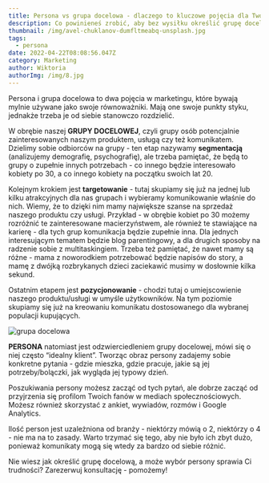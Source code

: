 ```yaml
---
title: Persona vs grupa docelowa - dlaczego to kluczowe pojęcia dla Twojego biznesu
description: Co powinieneś zrobić, aby bez wysiłku określić grupę docelową oraz persony
thumbnail: /img/avel-chuklanov-dumfltmeabq-unsplash.jpg
tags:
  - persona
date: 2022-04-22T08:08:56.047Z
category: Marketing
author: Wiktoria
authorImg: /img/8.jpg
---
```

Persona i grupa docelowa to dwa pojęcia w marketingu, które bywają mylnie używane jako swoje równoważniki. Mają one swoje punkty styku, jednakże trzeba je od siebie stanowczo rozdzielić. 

W obrębie naszej **GRUPY DOCELOWEJ**, czyli grupy osób potencjalnie zainteresowanych naszym produktem, usługą czy też komunikatem. Dzielimy sobie odbiorców na grupy - ten etap nazywamy **segmentacją** (analizujemy demografię, psychografię), ale trzeba pamiętać, że będą to grupy o zupełnie innych potrzebach - co innego będzie interesowało kobiety po 30, a co innego kobiety na początku swoich lat 20. 

Kolejnym krokiem jest **targetowanie** - tutaj skupiamy się już na jednej lub kilku atrakcyjnych dla nas grupach i wybieramy komunikowanie właśnie do nich. Wiemy, że to dzięki nim mamy największe szanse na sprzedaż naszego produktu czy usługi. Przykład - w obrębie kobiet po 30 możemy rozróżnić te zainteresowane macierzyństwem, ale również te stawiające na karierę - dla tych grup komunikacja będzie zupełnie inna. Dla jednych interesującym tematem będzie blog parentingowy, a dla drugich sposoby na radzenie sobie z multitaskingiem. Trzeba też pamiętać, że nawet mamy są różne - mama z noworodkiem potrzebować będzie napisów do story, a mamę z dwójką rozbrykanych dzieci zaciekawić musimy w dosłownie kilka sekund. 

Ostatnim etapem jest **pozycjonowanie** - chodzi tutaj o umiejscowienie naszego produktu/usługi w umyśle użytkowników. Na tym poziomie skupiamy się już na kreowaniu komunikatu dostosowanego dla wybranej populacji kupujących. 

![grupa docelowa](/img/1.png "Wybór grupy docelowej")

**PERSONA** natomiast jest odzwierciedleniem grupy docelowej, mówi się o niej często “idealny klient”. Tworząc obraz persony zadajemy sobie konkretne pytania - gdzie mieszka, gdzie pracuje, jakie są jej potrzeby/bolączki, jak wygląda jej typowy dzień.

Poszukiwania persony możesz zacząć od tych pytań, ale dobrze zacząć od przyjrzenia się profilom Twoich fanów w mediach społecznościowych. Możesz również skorzystać z ankiet, wywiadów, rozmów i Google Analytics. 

Ilość person jest uzależniona od branży - niektórzy mówią o 2, niektórzy o 4 - nie ma na to zasady. Warto trzymać się tego, aby nie było ich zbyt dużo, ponieważ komunikaty mogą się wtedy za bardzo od siebie różnić. 

Nie wiesz jak określić grupę docelową, a może wybór persony sprawia Ci trudności? Zarezerwuj konsultację - pomożemy!